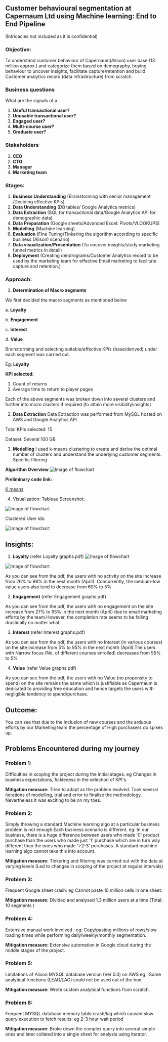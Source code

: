 ## Customer behavioural segmentation at Capernaum Ltd using Machine learning: End to End Pipeline
(Intricacies not included as it is confidential)


### Objective:
 To understand customer behaviour of Capernaum(Alison) user base (13 million approx.) and categorize them based on demography, buying behaviour to uncover insights, facilitate capture/retention and build Customer analytics record (data infrastructure) from scratch.

### Business questions 

What are the signals of a 
1. **Useful transactional user?**
2. **Unusable transactional user?**
3. **Engaged user?**
4. **Multi-course user?**
5. **Graduate user?**

### Stakeholders

1. **CEO**
2. **CTO**
3. **Manager**
4. **Marketing team**

### Stages:

1. **Business Understanding** (Brainstorming with senior management /Deciding effective KPIs)
2. **Data Understanding** (DB tables/ Google Analytics metrics)
3. **Data Extraction** (SQL for transactional data/Google Analytics API for demographic data)
4. **Data Preparation** (Google sheets/Advanced Excel: Pivots/VLOOKUPS)
5. **Modelling** (Machine learning)
6. **Evaluation** (Fine Tuning/Tinkering the algorithm according to specific business (Alison) scenario)
7. **Data visualization/Presentation** (To uncover insights/study marketing funnel metrics in detail)
8. **Deployment** (Creating dendrograms/Customer Analytics record to be used by the marketing team for effective Email marketing to facilitate capture and retention.)


### Approach:

1. **Determination of Macro segments** 

We first decided the macro segments as mentioned below

a. **Loyalty**

b. **Engagement**

c. **Interest**

d. **Value**


Brainstorming and selecting suitable/effective KPIs (base/derived) under each segment was carried out.

Eg: **Loyalty**

**KPI selected:** 
1. Count of returns
2. Average time to return to player pages
 
Each of the above segments was broken down into several clusters and further into micro clusters if required (to attain more visibility/insights)




2. **Data Extraction**
Data Extraction was performed from MySQL hosted on AWS and Google Analytics API

Total KPIs selected: 15

Dataset: Several 100 GB
	



3. **Modelling**
I used k-means clustering to create and derive the optimal number of clusters and understand the underlying customer segments.
Specific filtering 
	
	
**Algorithm Overview**
![Image of flowchart](https://github.com/Tanay7/Machine-Learning/blob/master/Customer_segmentation/Images/ggg.png)

	
**Preliminary code link:**

[K means](https://github.com/Tanay7/Machine-Learning/blob/master/Customer_segmentation/Kmeans%20Clustering%20code%20(draft).ipynb)



4. Visualization:
Tableau Screenshot:

![Image of flowchart](https://github.com/Tanay7/Machine-Learning/blob/master/Customer_segmentation/Images/1a.png)


Clustered User Ids:

![Image of flowchart](https://github.com/Tanay7/Machine-Learning/blob/master/Customer_segmentation/Images/2a.png)



## Insights: 

1. **Loyalty** (refer Loyalty graphs.pdf)
![Image of flowchart](https://github.com/Tanay7/Machine-Learning/blob/master/Customer_segmentation/Images/3a.png)

![Image of flowchart](https://github.com/Tanay7/Machine-Learning/blob/master/Customer_segmentation/Images/4a.png)

As you can see from the pdf, the users with no activity on the site increase from 26% to 98% in the next month (April).
Concurrently, the medium-low value users also tend to decrease from 60% to 5% 

2. **Engagement** (refer Engagement graphs.pdf)

As you can see from the pdf, the users with no engagement on the site increase from 27% to 95% in the next month (April) due to email marketing efforts by the team.However, the completion rate seems to be falling drastically no matter what.
  
3. **Interest** (refer Interest graphs.pdf)

As you can see from the pdf, the users with no Interest (in various courses) on the site increase from 5% to 95% in the next month (April).The users with Narrow focus (No. of different courses enrolled) decreases from 55% to 5%

4. **Value** (refer Value graphs.pdf)

As you can see from the pdf, the users with no Value (no propensity to spend) on the site remains the same which is justifiable as Capernaum is dedicated to providing free education and hence targets the users with negligible tendency to spend/purchase.
  
  
## Outcome: 
You can see that due to the inclusion of new courses and the arduous efforts by our Marketing team the percentage of High purchasers do spikes up.


## Problems Encountered during my journey
	
### Problem 1: 
Difficulties in scoping the project during the initial stages. 
eg Changes in business expectations, fickleness in the selection of KPI's 

**Mitigation measure:** Tried to adapt as the problem evolved.
Took several iterations of modelling, trial and error to finalise the methodology.
Nevertheless it was exciting to be on my toes.



### Problem 2: 
Simply throwing a standard Machine learning algo at a particular business problem is not enough.Each business scenario is different.
eg: In our business, there is a huge difference between users who made '0' product purchase than the users who made just '1' purchase which are in turn way different than the ones who made '>2-3' purchases. A standard machine learning algo cannot take this into account.

**Mitigation measure:**
Tinkering and filtering was carried out with the data at varying levels (Led to changes in scoping of the project at regular intervals)



### Problem 3:
Frequent Google sheet crash: eg Cannot paste 10 million cells in one sheet.

**Mitigation measure:** Divided and analysed 1.3 million users at a time (Total: 10 segments )
         
### Problem 4:
Extensive manual work involved : eg: Copy/pasting millions of rows/slow loading times while performing daily/weekly/monthly segmentation.

**Mitigation measure:** Extensive automation in Google cloud during the middle stages of the project.



### Problem 5:
Limitations of Alison MYSQL database version (Ver 5.0) on AWS eg : Some analytical functions (LEAD/LAG) could not be used out of the box.

**Mitigation measure:** Wrote custom analytical functions from scratch.



### Problem 6:
Frequent MYSQL database memory table crash/lag which caused slow query execution to fetch results: eg 2-3 hour wait period 

**Mitigation measure:** Broke down the complex query into several simple ones and later collated into a single sheet for analysis using iterator.



